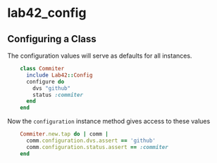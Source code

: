 
# lab42\_config

## Configuring a Class

The configuration values will serve as defaults for all instances.

```ruby
    class Commiter
      include Lab42::Config
      configure do 
        dvs "github"
        status :commiter
      end
    end
```

Now the `configuration` instance method gives access to these values

```ruby
    Commiter.new.tap do | comm |
      comm.configuration.dvs.assert == 'github'
      comm.configuration.status.assert == :commiter
    end
```


